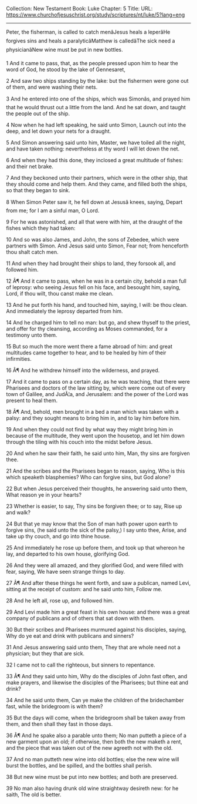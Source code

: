 Collection: New Testament
Book: Luke
Chapter: 5
Title: 
URL: https://www.churchofjesuschrist.org/study/scriptures/nt/luke/5?lang=eng

---

Peter, the fisherman, is called to catch menâJesus heals a leperâHe forgives sins and heals a paralyticâMatthew is calledâThe sick need a physicianâNew wine must be put in new bottles.

1 And it came to pass, that, as the people pressed upon him to hear the word of God, he stood by the lake of Gennesaret,

2 And saw two ships standing by the lake: but the fishermen were gone out of them, and were washing their nets.

3 And he entered into one of the ships, which was Simonâs, and prayed him that he would thrust out a little from the land. And he sat down, and taught the people out of the ship.

4 Now when he had left speaking, he said unto Simon, Launch out into the deep, and let down your nets for a draught.

5 And Simon answering said unto him, Master, we have toiled all the night, and have taken nothing: nevertheless at thy word I will let down the net.

6 And when they had this done, they inclosed a great multitude of fishes: and their net brake.

7 And they beckoned unto their partners, which were in the other ship, that they should come and help them. And they came, and filled both the ships, so that they began to sink.

8 When Simon Peter saw it, he fell down at Jesusâ knees, saying, Depart from me; for I am a sinful man, O Lord.

9 For he was astonished, and all that were with him, at the draught of the fishes which they had taken:

10 And so was also James, and John, the sons of Zebedee, which were partners with Simon. And Jesus said unto Simon, Fear not; from henceforth thou shalt catch men.

11 And when they had brought their ships to land, they forsook all, and followed him.

12 Â¶ And it came to pass, when he was in a certain city, behold a man full of leprosy: who seeing Jesus fell on his face, and besought him, saying, Lord, if thou wilt, thou canst make me clean.

13 And he put forth his hand, and touched him, saying, I will: be thou clean. And immediately the leprosy departed from him.

14 And he charged him to tell no man: but go, and shew thyself to the priest, and offer for thy cleansing, according as Moses commanded, for a testimony unto them.

15 But so much the more went there a fame abroad of him: and great multitudes came together to hear, and to be healed by him of their infirmities.

16 Â¶ And he withdrew himself into the wilderness, and prayed.

17 And it came to pass on a certain day, as he was teaching, that there were Pharisees and doctors of the law sitting by, which were come out of every town of Galilee, and JudÃ¦a, and Jerusalem: and the power of the Lord was present to heal them.

18 Â¶ And, behold, men brought in a bed a man which was taken with a palsy: and they sought means to bring him in, and to lay him before him.

19 And when they could not find by what way they might bring him in because of the multitude, they went upon the housetop, and let him down through the tiling with his couch into the midst before Jesus.

20 And when he saw their faith, he said unto him, Man, thy sins are forgiven thee.

21 And the scribes and the Pharisees began to reason, saying, Who is this which speaketh blasphemies? Who can forgive sins, but God alone?

22 But when Jesus perceived their thoughts, he answering said unto them, What reason ye in your hearts?

23 Whether is easier, to say, Thy sins be forgiven thee; or to say, Rise up and walk?

24 But that ye may know that the Son of man hath power upon earth to forgive sins, (he said unto the sick of the palsy,) I say unto thee, Arise, and take up thy couch, and go into thine house.

25 And immediately he rose up before them, and took up that whereon he lay, and departed to his own house, glorifying God.

26 And they were all amazed, and they glorified God, and were filled with fear, saying, We have seen strange things to day.

27 Â¶ And after these things he went forth, and saw a publican, named Levi, sitting at the receipt of custom: and he said unto him, Follow me.

28 And he left all, rose up, and followed him.

29 And Levi made him a great feast in his own house: and there was a great company of publicans and of others that sat down with them.

30 But their scribes and Pharisees murmured against his disciples, saying, Why do ye eat and drink with publicans and sinners?

31 And Jesus answering said unto them, They that are whole need not a physician; but they that are sick.

32 I came not to call the righteous, but sinners to repentance.

33 Â¶ And they said unto him, Why do the disciples of John fast often, and make prayers, and likewise the disciples of the Pharisees; but thine eat and drink?

34 And he said unto them, Can ye make the children of the bridechamber fast, while the bridegroom is with them?

35 But the days will come, when the bridegroom shall be taken away from them, and then shall they fast in those days.

36 Â¶ And he spake also a parable unto them; No man putteth a piece of a new garment upon an old; if otherwise, then both the new maketh a rent, and the piece that was taken out of the new agreeth not with the old.

37 And no man putteth new wine into old bottles; else the new wine will burst the bottles, and be spilled, and the bottles shall perish.

38 But new wine must be put into new bottles; and both are preserved.

39 No man also having drunk old wine straightway desireth new: for he saith, The old is better.
